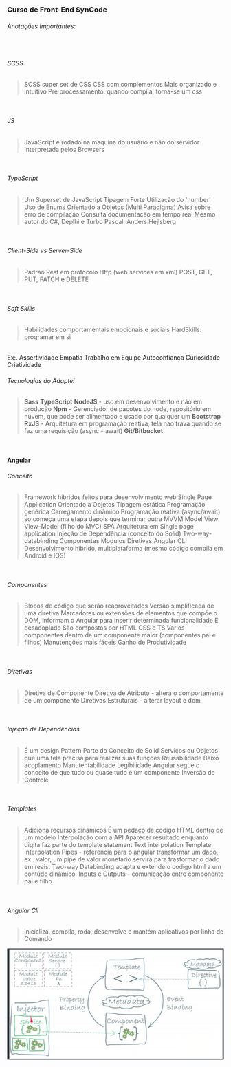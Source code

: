 ### Curso de Front-End SynCode
###### Anotações Importantes: 
<br>

###### SCSS
> SCSS super set de CSS 
CSS com complementos
Mais organizado e intuitivo
Pre processamento: quando compila, torna-se um css

<br>

###### JS
>JavaScript é rodado na maquina do usuário e não do servidor
Interpretada pelos Browsers

<br>

###### TypeScript
> Um Superset de JavaScript
Tipagem Forte
Utilização do 'number'
Uso de Enums
Orientado a Objetos (Multi Paradigma)
Avisa sobre erro de compilação
Consulta documentação em tempo real
Mesmo autor do C#, Deplhi e Turbo Pascal: Anders Hejlsberg

<br>


###### Client-Side vs Server-Side
> Padrao Rest em protocolo Http (web services em xml)
> POST, GET, PUT, PATCH e DELETE

<br>

###### Soft Skills
> Habilidades comportamentais emocionais e sociais
HardSkills: programar em si
<br>
Ex:.
Assertividade
Empatia
Trabalho em Equipe
Autoconfiança
Curiosidade
Criatividade

<br>

###### Tecnologias do Adaptei
> **Sass**
**TypeScript**
**NodeJS** - uso em desenvolvimento e não em produção
**Npm** - Gerenciador de pacotes do node, repositório em núvem, que pode ser alimentado e usado por qualquer um
**Bootstrap**
**RxJS** - Arquitetura em programação reativa, tela nao trava quando se faz uma requisição (async - await)
**Git/Bitbucket**

<br>

#### Angular

###### Conceito
> Framework hibridos feitos para desenvolvimento web
Single Page Application
Orientado a Objetos
Tipagem estática
Programação genérica
Carregamento dinâmico
Programação reativa (async/await) so começa uma etapa depois que terminar outra
MVVM Model View View-Model (filho do MVC)
SPA Arquitetura em Single page application
Injeção de Dependência (conceito do Solid)
Two-way-databinding
Componentes
Modulos
Diretivas
Angular CLI
Desenvolvimento híbrido, multiplataforma (mesmo código compila em Android e IOS)

<br>

###### Componentes
> Blocos de código que serão reaproveitados
Versão simplificada de uma diretiva
Marcadores ou extensões de elementos que compõe o DOM, informam o Angular para inserir determinada funcionalidade 
É desacoplado
São compostos por HTML CSS e TS
Varios componentes dentro de um componente maior (componentes pai e filhos)
Manutenções mais fáceis
Ganho de Produtividade

<br>

###### Diretivas
> Diretiva de Componente
Diretiva de Atributo - altera o comportamente de um componente
Diretivas Estruturais - alterar layout e dom

<br>

###### Injeção de Dependências
> É um design Pattern
Parte do Conceito de Solid
Serviços ou Objetos que uma tela precisa para realizar suas funções
Reusabilidade
Baixo acoplamento
Manutentabilidade
Legibilidade
Angular segue o conceito de que tudo ou quase tudo é um componente
Inversão de Controle

<br>

###### Templates
> Adiciona recursos dinâmicos
É um pedaço de codigo HTML dentro de um modelo
Interpolação com a API
Aparecer resultado enquanto digita faz parte do template statement
Text interpolation
Template Interpolation
Pipes - referencia para o angular transformar um dado, ex:.  valor, um pipe de valor monetário servirá para trasformar o dado em reais.
Two-way Databinding adapta e extende o codigo html a um contúdo dinâmico.
Inputs e Outputs - comunicação entre componente pai e filho

<br>

###### Angular Cli
> inicializa, compila, roda, desenvolve e mantém aplicativos por linha de Comando


![image](https://github.com/M4NS0/Workspaces/blob/master/Web/Curso%20SynCode%20/Angular%20diagram.png)